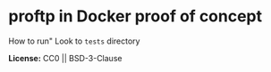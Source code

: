 # proftp in Docker proof of concept

How to run" Look to `tests` directory


**License:** CC0 || BSD-3-Clause
